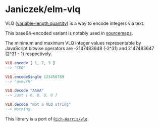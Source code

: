 # Janiczek/elm-vlq

VLQ ([variable-length quantity](http://en.wikipedia.org/wiki/Variable-length_quantity)) is a way to encode integers via text.

This base64-encoded variant is notably used in [sourcemaps](https://www.youtube.com/watch?v=6LI0BJIiamg).

The minimum and maximum VLQ integer values representable by JavaScript bitwise operators are -2147483648 (-2^31) and 2147483647 (2^31 - 1) respectively.

```elm
VLQ.encode [ 1, 2, 3 ]
--> "CEG"

VLQ.encodeSingle 123456789
--> "qxmvrH"

VLQ.decode "AAAA"
--> Just [ 0, 0, 0, 0 ]

VLQ.decode "Not a VLQ string"
--> Nothing
```

This library is a port of [`Rich-Harris/vlq`](https://github.com/Rich-Harris/vlq/blob/master/src/vlq.ts).
